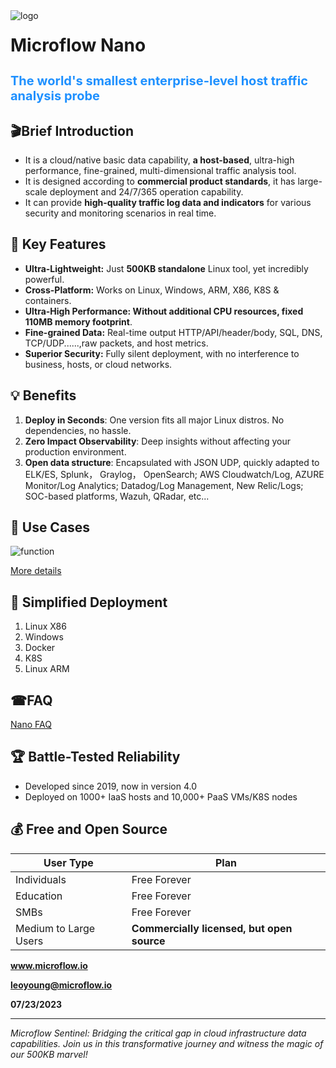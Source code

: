 <img src="https://raw.githubusercontent.com/MicroflowSentinel/microflow.sentinel/blob/main/github_microflow.png?raw=true" alt="logo" style="float:left; margin-right:10px;" />

  

# Microflow Nano

  

<h2 style="font-size: 20px;color: #1E90FF;">The world's smallest enterprise-level host traffic analysis probe</h3>  
  

  

## 🎬Brief Introduction

- It is a cloud/native basic data capability, **a host-based**, ultra-high performance, fine-grained, multi-dimensional traffic analysis tool.
- It is designed according to **commercial product standards**, it has large-scale deployment and 24/7/365 operation capability. 
- It can provide **high-quality traffic log data and indicators** for various security and monitoring scenarios in real time.



## 🚀 Key Features

- **Ultra-Lightweight:** Just **500KB standalone** Linux tool, yet incredibly powerful.
- **Cross-Platform:** Works on Linux, Windows, ARM, X86, K8S & containers.
- **Ultra-High Performance: Without additional CPU resources, fixed 110MB memory footprint**.
- **Fine-grained Data:** Real-time output HTTP/API/header/body, SQL, DNS, TCP/UDP......,raw packets, and host metrics.
- **Superior Security:** Fully silent deployment, with no interference to business, hosts, or cloud networks.



## 💡 Benefits

1. **Deploy in Seconds**: One version fits all major Linux distros. No dependencies, no hassle.
2. **Zero Impact Observability**: Deep insights without affecting your production environment.
3. **Open data structure**: Encapsulated with JSON UDP, quickly adapted to ELK/ES, Splunk， Graylog， OpenSearch; AWS Cloudwatch/Log, AZURE Monitor/Log Analytics; Datadog/Log Management, New Relic/Logs; SOC-based platforms, Wazuh, QRadar, etc...



## 🎯 Use Cases

![function](https://raw.githubusercontent.com/MicroflowSentinel/microflow.sentinel/blob/main/microflow_function_W.png?raw=true)

[More details](https://github.com/Microflow-IO/microflow-nano/blob/main/Where%20Microflow%20Nano%20%20Shines.md)



## 🚦 Simplified Deployment

1. Linux X86
2. Windows
3. Docker
4. K8S
5. Linux ARM



## ☎FAQ

[Nano FAQ](https://github.com/Microflow-IO/microflow-nano/blob/657b7da5e14ca2455c2d650d2562605143c9dab3/Nano_FAQ.md)



## 🏆 Battle-Tested Reliability

- Developed since 2019, now in version 4.0
- Deployed on 1000+ IaaS hosts and 10,000+ PaaS VMs/K8S nodes



## 💰 Free and Open Source

| User Type             | Plan                                       |
| --------------------- | ------------------------------------------ |
| Individuals           | Free Forever                               |
| Education             | Free Forever                               |
| SMBs                  | Free Forever                               |
| Medium to Large Users | **Commercially licensed, but open source** |





**www.microflow.io**

**leoyoung@microflow.io**

**07/23/2023**



---

*Microflow Sentinel: Bridging the critical gap in cloud infrastructure data capabilities. Join us in this transformative journey and witness the magic of our 500KB marvel!*
